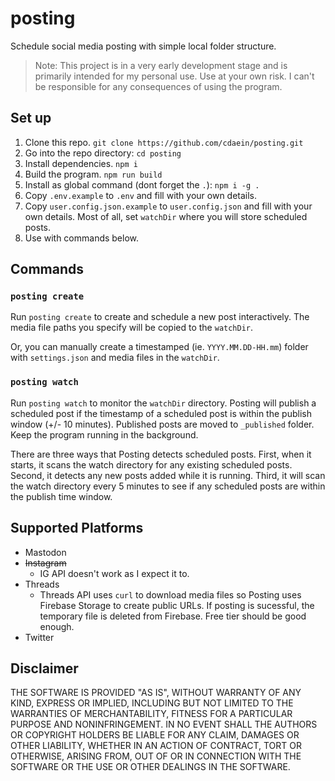 # posting

Schedule social media posting with simple local folder structure.

> Note: This project is in a very early development stage and is primarily intended for my personal use. Use at your own risk. I can't be responsible for any consequences of using the program.

## Set up

1. Clone this repo. `git clone https://github.com/cdaein/posting.git`
1. Go into the repo directory: `cd posting`
1. Install dependencies. `npm i`
1. Build the program. `npm run build`
1. Install as global command (dont forget the `.`): `npm i -g .`
1. Copy `.env.example` to `.env` and fill with your own details.
1. Copy `user.config.json.example` to `user.config.json` and fill with your own details. Most of all, set `watchDir` where you will store scheduled posts.
1. Use with commands below.

## Commands

### `posting create`

Run `posting create` to create and schedule a new post interactively. The media file paths you specify will be copied to the `watchDir`.

Or, you can manually create a timestamped (ie. `YYYY.MM.DD-HH.mm`) folder with `settings.json` and media files in the `watchDir`.

### `posting watch`

Run `posting watch` to monitor the `watchDir` directory. Posting will publish a scheduled post if the timestamp of a scheduled post is within the publish window (+/- 10 minutes). Published posts are moved to `_published` folder. Keep the program running in the background.

There are three ways that Posting detects scheduled posts. First, when it starts, it scans the watch directory for any existing scheduled posts. Second, it detects any new posts added while it is running. Third, it will scan the watch directory every 5 minutes to see if any scheduled posts are within the publish time window.

## Supported Platforms

- Mastodon
- ~~Instagram~~
  - IG API doesn't work as I expect it to.
- Threads
  - Threads API uses `curl` to download media files so Posting uses Firebase Storage to create public URLs. If posting is sucessful, the temporary file is deleted from Firebase. Free tier should be good enough.
- Twitter

## Disclaimer

THE SOFTWARE IS PROVIDED "AS IS", WITHOUT WARRANTY OF ANY KIND, EXPRESS OR IMPLIED, INCLUDING BUT NOT LIMITED TO THE WARRANTIES OF MERCHANTABILITY, FITNESS FOR A PARTICULAR PURPOSE AND NONINFRINGEMENT. IN NO EVENT SHALL THE AUTHORS OR COPYRIGHT HOLDERS BE LIABLE FOR ANY CLAIM, DAMAGES OR OTHER LIABILITY, WHETHER IN AN ACTION OF CONTRACT, TORT OR OTHERWISE, ARISING FROM, OUT OF OR IN CONNECTION WITH THE SOFTWARE OR THE USE OR OTHER DEALINGS IN THE SOFTWARE.
